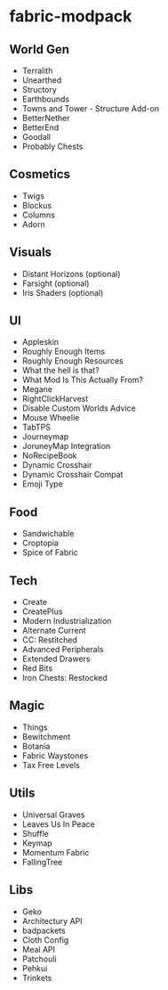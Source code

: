 # fabric-modpack

## World Gen

- Terralith
- Unearthed
- Structory
- Earthbounds
- Towns and Tower - Structure Add-on
- BetterNether
- BetterEnd
- Goodall
- Probably Chests

## Cosmetics

- Twigs
- Blockus
- Columns
- Adorn

## Visuals

- Distant Horizons (optional)
- Farsight (optional)
- Iris Shaders (optional)

## UI

- Appleskin
- Roughly Enough Items
- Roughly Enough Resources
- What the hell is that?
- What Mod Is This Actually From?
- Megane
- RightClickHarvest
- Disable Custom Worlds Advice
- Mouse Wheelie
- TabTPS
- Journeymap
- JoruneyMap Integration
- NoRecipeBook
- Dynamic Crosshair
- Dynamic Crosshair Compat
- Emoji Type

## Food

- Sandwichable
- Croptopia
- Spice of Fabric

## Tech

- Create
- CreatePlus
- Modern Industrialization
- Alternate Current
- CC: Restitched
- Advanced Peripherals
- Extended Drawers
- Red Bits
- Iron Chests: Restocked

## Magic

- Things
- Bewitchment
- Botania
- Fabric Waystones
- Tax Free Levels

## Utils

- Universal Graves
- Leaves Us In Peace
- Shuffle
- Keymap
- Momentum Fabric
- FallingTree

## Libs

- Geko
- Architectury API
- badpackets
- Cloth Config
- Meal API
- Patchouli
- Pehkui
- Trinkets
